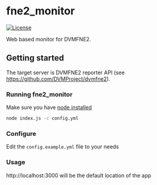 # fne2_monitor

[![License](https://img.shields.io/badge/License-GPLv3-blue?style=for-the-badge)](https://www.gnu.org/licenses/gpl-3.0)

Web based monitor for DVMFNE2.

## Getting started

The target server is DVMFNE2 reporter API (see <https://github.com/DVMProject/dvmfne2>).

### Running fne2_monitor

Make sure you have [node installed](https://nodejs.org/)

```bash
node index.js -c config.yml
```

### Configure

Edit the `config.example.yml` file to your needs

### Usage

http://localhost:3000 will be the default location of the app